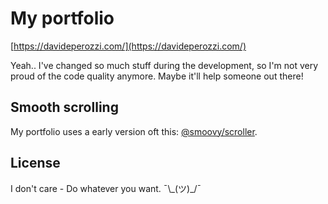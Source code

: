 # My portfolio

[https://davideperozzi.com/](https://davideperozzi.com/)

Yeah.. I've changed so much stuff during the development, so I'm not very proud of the code quality anymore. Maybe it'll help someone out there!

## Smooth scrolling
My portfolio uses a early version oft this: [@smoovy/scroller](https://github.com/davideperozzi/smoovy/tree/master/packages/scroller).

## License
I don't care - Do whatever you want. ¯\\\_(ツ)\_/¯